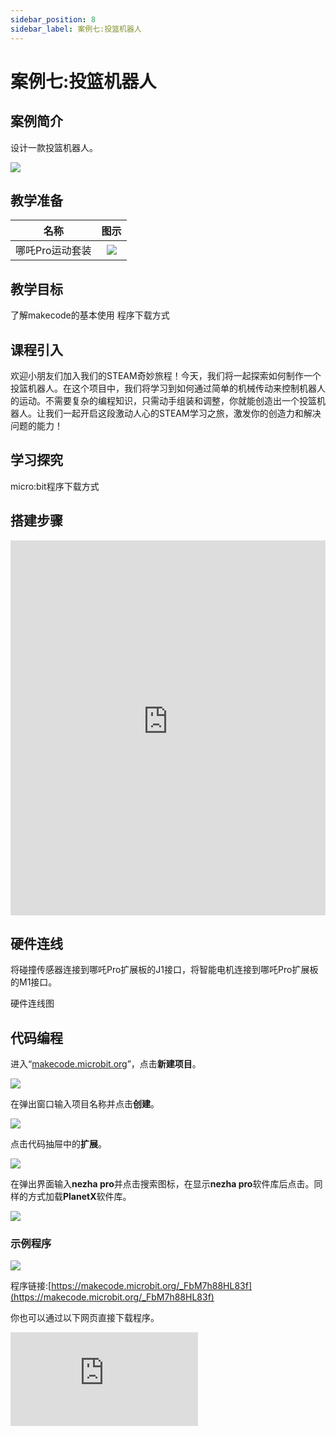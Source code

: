```yaml
---
sidebar_position: 8
sidebar_label: 案例七:投篮机器人
---
```


# 案例七:投篮机器人

## 案例简介

设计一款投篮机器人。

![](https://wiki-media-ef.oss-cn-hongkong.aliyuncs.com/docs/microbit/building-blocks/nezha-pro-sports-kit/images/nezha-pro-sports-kit-case-07-01.png)

## 教学准备

|     名称     |            图示            |
| :----------: | :--------------------------: |
|   哪吒Pro运动套装   |   ![](https://wiki-media-ef.oss-cn-hongkong.aliyuncs.com/docs/microbit/building-blocks/nezha-pro-sports-kit/images/nezha-pro-sports-kit-01.png)  |

## 教学目标

了解makecode的基本使用
程序下载方式

## 课程引入

欢迎小朋友们加入我们的STEAM奇妙旅程！今天，我们将一起探索如何制作一个投篮机器人。在这个项目中，我们将学习到如何通过简单的机械传动来控制机器人的运动。不需要复杂的编程知识，只需动手组装和调整，你就能创造出一个投篮机器人。让我们一起开启这段激动人心的STEAM学习之旅，激发你的创造力和解决问题的能力！

## 学习探究

micro:bit程序下载方式

## 搭建步骤

<embed src="https://wiki-media-ef.oss-cn-hongkong.aliyuncs.com/docs/microbit/building-blocks/nezha-pro-sports-kit/files/%E6%8A%95%E7%AF%AE%E6%9C%BA%E5%99%A8%E4%BA%BA.pdf" type="application/pdf" width="100%" height="600px" />

## 硬件连线

将碰撞传感器连接到哪吒Pro扩展板的J1接口，将智能电机连接到哪吒Pro扩展板的M1接口。

硬件连线图

## 代码编程

进入“[makecode.microbit.org](https://makecode.microbit.org)”，点击**新建项目**。

![](https://wiki-media-ef.oss-cn-hongkong.aliyuncs.com/docs/microbit/building-blocks/microbit-space-science-kit/images/microbit-space-science-kit-case01-07.png)

在弹出窗口输入项目名称并点击**创建**。

![](https://wiki-media-ef.oss-cn-hongkong.aliyuncs.com/docs/microbit/building-blocks/microbit-space-science-kit/images/microbit-space-science-kit-case01-11.png)

点击代码抽屉中的**扩展**。

![](https://wiki-media-ef.oss-cn-hongkong.aliyuncs.com/docs/microbit/building-blocks/microbit-space-science-kit/images/microbit-space-science-kit-case01-09.png)

在弹出界面输入**nezha pro**并点击搜索图标，在显示**nezha pro**软件库后点击。同样的方式加载**PlanetX**软件库。

![](https://wiki-media-ef.oss-cn-hongkong.aliyuncs.com/docs/microbit/building-blocks/microbit-space-science-kit/images/microbit-space-science-kit-case01-10.png)

### 示例程序

![](https://wiki-media-ef.oss-cn-hongkong.aliyuncs.com/docs/microbit/building-blocks/nezha-pro-sports-kit/images/nezha-pro-sports-kit-case-07-02.png)

程序链接:[https://makecode.microbit.org/_FbM7h88HL83f](https://makecode.microbit.org/_FbM7h88HL83f)

你也可以通过以下网页直接下载程序。

<div
    style={{
        position: 'relative',
        paddingBottom: '60%',
        overflow: 'hidden',
    }}
>
    <iframe
        src="https://makecode.microbit.org/_LHXgcjVcJ5po"
        frameborder="0"
        sandbox="allow-popups allow-forms allow-scripts allow-same-origin"
        style={{
            position: 'absolute',
            width: '100%',
            height: '100%',
        }}
    />
</div>

## 下载程序

使用 USB 线连接 PC 和 micro:bit V2。

![](https://wiki-media-ef.oss-cn-hongkong.aliyuncs.com/docs/microbit/building-blocks/microbit-space-science-kit/images/microbit-space-science-kit-manual03.gif)

连接成功后，电脑上会识别出一个名为 MICROBIT 的盘符。

![](https://wiki-media-ef.oss-cn-hongkong.aliyuncs.com/docs/microbit/building-blocks/microbit-space-science-kit/images/microbit-space-science-kit-manual06.png)

点击左下角的![](https://wiki-media-ef.oss-cn-hongkong.aliyuncs.com/docs/microbit/building-blocks/microbit-space-science-kit/images/microbit-space-science-kit-manual07.png)，选择**Connect Device**。

![](https://wiki-media-ef.oss-cn-hongkong.aliyuncs.com/docs/microbit/building-blocks/microbit-space-science-kit/images/microbit-space-science-kit-manual11.png)

点击![](https://wiki-media-ef.oss-cn-hongkong.aliyuncs.com/docs/microbit/building-blocks/microbit-space-science-kit/images/microbit-space-science-kit-manual08.png)。

![](https://wiki-media-ef.oss-cn-hongkong.aliyuncs.com/docs/microbit/building-blocks/microbit-space-science-kit/images/microbit-space-science-kit-manual12.png)

点击![](https://wiki-media-ef.oss-cn-hongkong.aliyuncs.com/docs/microbit/building-blocks/microbit-space-science-kit/images/microbit-space-science-kit-manual09.png)。

![](https://wiki-media-ef.oss-cn-hongkong.aliyuncs.com/docs/microbit/building-blocks/microbit-space-science-kit/images/microbit-space-science-kit-manual13.png)

在弹出窗口选择 **BBC micro:bit CMSIS-DAP**，然后选择**连接**，至此，我们的 micro:bit 就已经连接成功。

![](https://wiki-media-ef.oss-cn-hongkong.aliyuncs.com/docs/microbit/building-blocks/microbit-space-science-kit/images/microbit-space-science-kit-manual14.png)

点击**下载程序**

![](https://wiki-media-ef.oss-cn-hongkong.aliyuncs.com/docs/microbit/building-blocks/microbit-space-science-kit/images/microbit-space-science-kit-manual10.png)


## 案例演示

按下micro:bit上面的按键A即可让投篮机器人开始准备投篮，按下micro:bit上面的按键B即可让投篮机器人开始准备投篮。

![](https://wiki-media-ef.oss-cn-hongkong.aliyuncs.com/docs/microbit/building-blocks/nezha-pro-sports-kit/images/nezha-pro-sports-kit-case-07.gif)

## 总结分享



## 扩展知识

**micro:bit的功能有哪些？**
micro:bit 是一款专为青少年编程教育设计的微型电脑开发板，具有多种功能，以下是其主要功能介绍：
***输入功能***
按钮输入：micro:bit 正面有 A、B 两个可编程按钮，可单独或组合使用，用于触发各种事件，如开始、暂停、选择等操作。
触摸输入：v2 版 micro:bit 的金色徽标可作为触摸传感器，相当于一个额外的按键，为程序增加了新的输入方式。
传感器输入：包括光线传感器、温度传感器、加速度传感器和指南针传感器，可检测周围光线强度、环境温度、设备的加速度和移动状态、地球磁场方向等信息。
***输出功能***
LED 显示：有 25 颗可独立编程的 LED 灯，以 5×5 网格状排列，可显示文字、数字、图像和动画等，用于展示信息或与用户进行交互。
声音输出：v2 版配备了扬声器，能够播放声音和旋律，可用于制作音乐、音效等项目，增加了项目的趣味性。
***通信功能***
无线电通讯：支持无线电通信，可在多块 micro:bit 板子之间进行无线数据传输，用于创建多人游戏、互动项目等。
蓝牙低能量：通过蓝牙低能量天线，micro:bit 可以与电脑、手机、平板等设备进行无线通信，实现设备间的连接和控制。
***扩展功能***
引脚接口：在 micro:bit 连接器边缘有 25 个外部接口引脚，通过这些引脚可以连接电机、LED 灯、传感器等各种外部电子元器件，扩展其功能。
USB 接口：用于连接电脑，实现程序的下载、上传和调试，同时也可为 micro:bit 提供电源。
